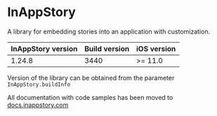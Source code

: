# InAppStory

A library for embedding stories into an application with customization.

| InAppStory version | Build version | iOS version |
|--------------------|---------------|-------------|
| 1.24.8             | 3440          | >= 11.0     |

Version of the library can be obtained from the parameter `InAppStory.buildInfo`

All documentation with code samples has been moved to [docs.inappstory.com](https://docs.inappstory.com/sdk-guides/ios/how-to-get-started.html)
